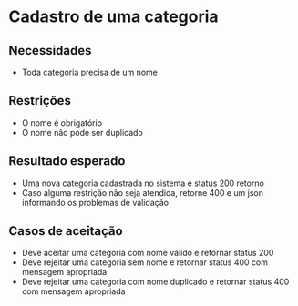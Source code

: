 # Cadastro de uma categoria

## Necessidades

- Toda categoria precisa de um nome

## Restrições

- O nome é obrigatório
- O nome não pode ser duplicado

## Resultado esperado

- Uma nova categoria cadastrada no sistema e status 200 retorno
- Caso alguma restrição não seja atendida, retorne 400 e um json informando os problemas de validação

## Casos de aceitação

- Deve aceitar uma categoria com nome válido e retornar status 200
- Deve rejeitar uma categoria sem nome e retornar status 400 com mensagem apropriada
- Deve rejeitar uma categoria com nome duplicado e retornar status 400 com mensagem apropriada

